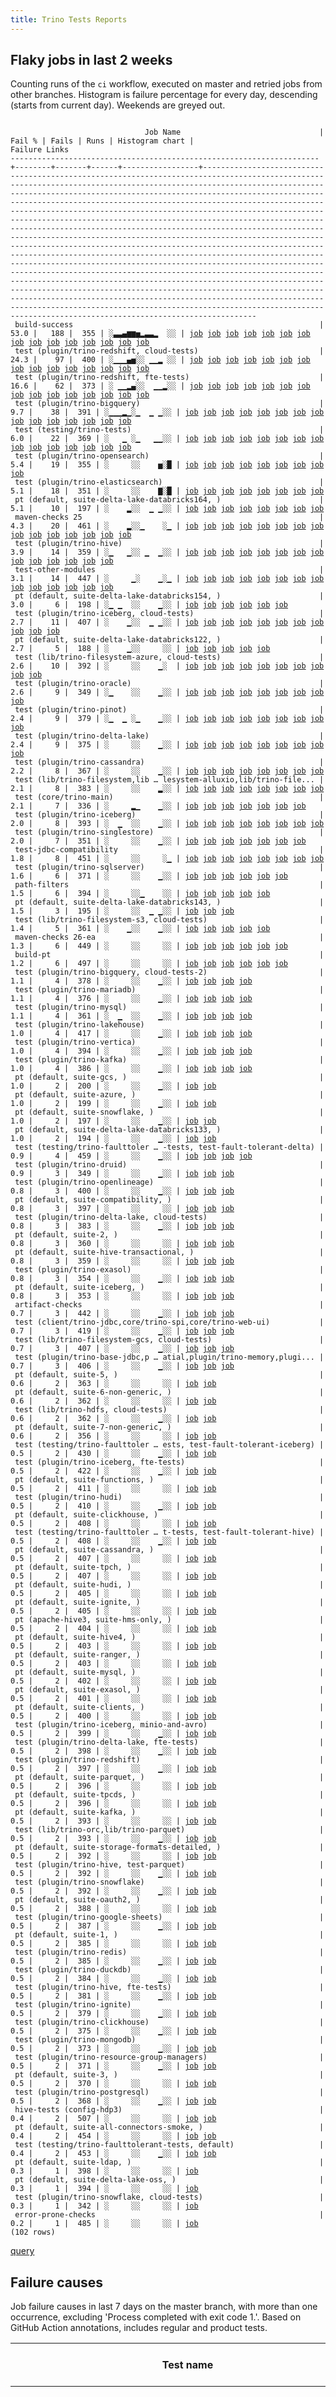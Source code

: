```yaml
---
title: Trino Tests Reports
---
```


## Flaky jobs in last 2 weeks

Counting runs of the `ci` workflow, executed on master and retried jobs from other branches.
Histogram is failure percentage for every day, descending (starts from current day).
Weekends are greyed out.
<pre><code>
                              Job Name                               | Fail % | Fails | Runs | Histogram chart |                                                                                                                                                                                                                                                                                                                                                                                                                                                                                                                                                                                                                  Failure Links                                                                                                                                                                                                                                                                                                                                                                                                                                                                                                                                                                                                                   
---------------------------------------------------------------------+--------+-------+------+-----------------+--------------------------------------------------------------------------------------------------------------------------------------------------------------------------------------------------------------------------------------------------------------------------------------------------------------------------------------------------------------------------------------------------------------------------------------------------------------------------------------------------------------------------------------------------------------------------------------------------------------------------------------------------------------------------------------------------------------------------------------------------------------------------------------------------------------------------------------------------------------------------------------------------------------------------------------------------------------------------------------------------------------------------------------------------------------------------------------------------------------------------------------------------------------------------------------------------------------------------------------------------
 build-success                                                       |   53.0 |   188 |  355 | ░▃▃▄▆▆▅▂▃▃▂  ░░ | <a href="https://github.com/trinodb/trino/actions/runs/18963878632/job/54159214999">job</a> <a href="https://github.com/trinodb/trino/actions/runs/18963882468/job/54159463616">job</a> <a href="https://github.com/trinodb/trino/actions/runs/18963882468/job/54159463616">job</a> <a href="https://github.com/trinodb/trino/actions/runs/18965212368/job/54163490278">job</a> <a href="https://github.com/trinodb/trino/actions/runs/18965212368/job/54163490278">job</a> <a href="https://github.com/trinodb/trino/actions/runs/18929339142/job/54045605584">job</a> <a href="https://github.com/trinodb/trino/actions/runs/18932241531/job/54054442937">job</a> <a href="https://github.com/trinodb/trino/actions/runs/18936973992/job/54070373256">job</a> <a href="https://github.com/trinodb/trino/actions/runs/18937251604/job/54071966703">job</a> <a href="https://github.com/trinodb/trino/actions/runs/18937274822/job/54071866089">job</a> <a href="https://github.com/trinodb/trino/actions/runs/18883401274/job/53929069414">job</a> <a href="https://github.com/trinodb/trino/actions/runs/18883401274/job/53929069414">job</a> <a href="https://github.com/trinodb/trino/actions/runs/18894454277/job/53931627619">job</a> <a href="https://github.com/trinodb/trino/actions/runs/18898185927/job/53942831440">job</a> <a href="https://github.com/trinodb/trino/actions/runs/18898239320/job/53942737458">job</a>  
 test (plugin/trino-redshift, cloud-tests)                           |   24.3 |    97 |  400 | ░▁▁▁▄▅░░ ▁▁▂ ░░ | <a href="https://github.com/trinodb/trino/actions/runs/18963882468/job/54156754336">job</a> <a href="https://github.com/trinodb/trino/actions/runs/18963882468/job/54156754336">job</a> <a href="https://github.com/trinodb/trino/actions/runs/18966118084/job/54163038611">job</a> <a href="https://github.com/trinodb/trino/actions/runs/18970630327/job/54177468907">job</a> <a href="https://github.com/trinodb/trino/actions/runs/18932241531/job/54051275392">job</a> <a href="https://github.com/trinodb/trino/actions/runs/18937251604/job/54067514517">job</a> <a href="https://github.com/trinodb/trino/actions/runs/18937257848/job/54067294079">job</a> <a href="https://github.com/trinodb/trino/actions/runs/18948097984/job/54105243975">job</a> <a href="https://github.com/trinodb/trino/actions/runs/18948374434/job/54106367506">job</a> <a href="https://github.com/trinodb/trino/actions/runs/18902584173/job/53953216128">job</a> <a href="https://github.com/trinodb/trino/actions/runs/18902584173/job/53958328715">job</a> <a href="https://github.com/trinodb/trino/actions/runs/18902637317/job/53953379610">job</a> <a href="https://github.com/trinodb/trino/actions/runs/18844540882/job/53845554788">job</a> <a href="https://github.com/trinodb/trino/actions/runs/18844540882/job/53845554788">job</a> <a href="https://github.com/trinodb/trino/actions/runs/18844540882/job/53845554788">job</a>  
 test (plugin/trino-redshift, fte-tests)                             |   16.6 |    62 |  373 | ░ ▁▁▂▄░░  ▁▁▂░░ | <a href="https://github.com/trinodb/trino/actions/runs/18970451927/job/54176850370">job</a> <a href="https://github.com/trinodb/trino/actions/runs/18937251604/job/54067514501">job</a> <a href="https://github.com/trinodb/trino/actions/runs/18937274822/job/54067266736">job</a> <a href="https://github.com/trinodb/trino/actions/runs/18948374434/job/54106367505">job</a> <a href="https://github.com/trinodb/trino/actions/runs/18950282378/job/54112916844">job</a> <a href="https://github.com/trinodb/trino/actions/runs/18898239320/job/53940077290">job</a> <a href="https://github.com/trinodb/trino/actions/runs/18898239320/job/53940077290">job</a> <a href="https://github.com/trinodb/trino/actions/runs/18902584173/job/53953216153">job</a> <a href="https://github.com/trinodb/trino/actions/runs/18902637317/job/53953379664">job</a> <a href="https://github.com/trinodb/trino/actions/runs/18864943372/job/53831027883">job</a> <a href="https://github.com/trinodb/trino/actions/runs/18864943372/job/53831027883">job</a> <a href="https://github.com/trinodb/trino/actions/runs/18864948776/job/53831036708">job</a> <a href="https://github.com/trinodb/trino/actions/runs/18864948776/job/53831036708">job</a> <a href="https://github.com/trinodb/trino/actions/runs/18871608592/job/53851264569">job</a> <a href="https://github.com/trinodb/trino/actions/runs/18844438043/job/53765233039">job</a>  
 test (plugin/trino-bigquery)                                        |    9.7 |    38 |  391 | ░▁▁▁▂▁░▁  ▁ ▁░░ | <a href="https://github.com/trinodb/trino/actions/runs/18963878632/job/54156730017">job</a> <a href="https://github.com/trinodb/trino/actions/runs/18966110509/job/54163010828">job</a> <a href="https://github.com/trinodb/trino/actions/runs/18937274822/job/54067266611">job</a> <a href="https://github.com/trinodb/trino/actions/runs/18948374434/job/54106367196">job</a> <a href="https://github.com/trinodb/trino/actions/runs/18950282378/job/54112916665">job</a> <a href="https://github.com/trinodb/trino/actions/runs/18953572497/job/54124526688">job</a> <a href="https://github.com/trinodb/trino/actions/runs/18902637317/job/53953379406">job</a> <a href="https://github.com/trinodb/trino/actions/runs/18906445339/job/53965842095">job</a> <a href="https://github.com/trinodb/trino/actions/runs/18906445339/job/53965842095">job</a> <a href="https://github.com/trinodb/trino/actions/runs/18910516132/job/53979844239">job</a> <a href="https://github.com/trinodb/trino/actions/runs/18918535930/job/54008326105">job</a> <a href="https://github.com/trinodb/trino/actions/runs/18864933818/job/53830997985">job</a> <a href="https://github.com/trinodb/trino/actions/runs/18864933818/job/53830997985">job</a> <a href="https://github.com/trinodb/trino/actions/runs/18864933818/job/53846804248">job</a> <a href="https://github.com/trinodb/trino/actions/runs/18864933818/job/53846804248">job</a>  
 test (testing/trino-tests)                                          |    6.0 |    22 |  369 | ░   ▁ ░▁   ▁▁░░ | <a href="https://github.com/trinodb/trino/actions/runs/18970451927/job/54176850422">job</a> <a href="https://github.com/trinodb/trino/actions/runs/18932095973/job/54050872926">job</a> <a href="https://github.com/trinodb/trino/actions/runs/18932095973/job/54050872926">job</a> <a href="https://github.com/trinodb/trino/actions/runs/18937274822/job/54067266743">job</a> <a href="https://github.com/trinodb/trino/actions/runs/18874362744/job/53860418695">job</a> <a href="https://github.com/trinodb/trino/actions/runs/18874441107/job/53860647788">job</a> <a href="https://github.com/trinodb/trino/actions/runs/18875461580/job/53864069642">job</a> <a href="https://github.com/trinodb/trino/actions/runs/18883401274/job/53892514413">job</a> <a href="https://github.com/trinodb/trino/actions/runs/18883401274/job/53892514413">job</a> <a href="https://github.com/trinodb/trino/actions/runs/18844497757/job/53765660375">job</a> <a href="https://github.com/trinodb/trino/actions/runs/18859499916/job/53814743995">job</a> <a href="https://github.com/trinodb/trino/actions/runs/18808869053/job/53667087305">job</a> <a href="https://github.com/trinodb/trino/actions/runs/18756469860/job/53509710794">job</a> <a href="https://github.com/trinodb/trino/actions/runs/18756469860/job/53509710794">job</a> <a href="https://github.com/trinodb/trino/actions/runs/18758392558/job/53516335504">job</a>  
 test (plugin/trino-opensearch)                                      |    5.4 |    19 |  355 | ░     ░░    ▅░█ | <a href="https://github.com/trinodb/trino/actions/runs/18884366375/job/53896370723">job</a> <a href="https://github.com/trinodb/trino/actions/runs/18645967044/job/53153263189">job</a> <a href="https://github.com/trinodb/trino/actions/runs/18647066918/job/53156600112">job</a> <a href="https://github.com/trinodb/trino/actions/runs/18647971967/job/53159276868">job</a> <a href="https://github.com/trinodb/trino/actions/runs/18649658348/job/53164573435">job</a> <a href="https://github.com/trinodb/trino/actions/runs/18649667839/job/53164586835">job</a> <a href="https://github.com/trinodb/trino/actions/runs/18613834905/job/53075698237">job</a> <a href="https://github.com/trinodb/trino/actions/runs/18620175347/job/53090291413">job</a> <a href="https://github.com/trinodb/trino/actions/runs/18620460744/job/53090990926">job</a>                                                                                                                                                                                                                                                                                                                                                                                                                                                                                                  
 test (plugin/trino-elasticsearch)                                   |    5.1 |    18 |  351 | ░     ░░    ▇░█ | <a href="https://github.com/trinodb/trino/actions/runs/18645967044/job/53153263195">job</a> <a href="https://github.com/trinodb/trino/actions/runs/18647066918/job/53156600000">job</a> <a href="https://github.com/trinodb/trino/actions/runs/18647971967/job/53159276780">job</a> <a href="https://github.com/trinodb/trino/actions/runs/18649658348/job/53164573317">job</a> <a href="https://github.com/trinodb/trino/actions/runs/18649667839/job/53164586795">job</a> <a href="https://github.com/trinodb/trino/actions/runs/18613834905/job/53075698176">job</a> <a href="https://github.com/trinodb/trino/actions/runs/18620175347/job/53090291378">job</a> <a href="https://github.com/trinodb/trino/actions/runs/18620460744/job/53090990880">job</a>                                                                                                                                                                                                                                                                                                                                                                                                                                                                                                                                                                                  
 pt (default, suite-delta-lake-databricks164, )                      |    5.1 |    10 |  197 | ░    ▂░░  ▁ ▁░░ | <a href="https://github.com/trinodb/trino/actions/runs/18875261899/job/53865138786">job</a> <a href="https://github.com/trinodb/trino/actions/runs/18844497757/job/53766451363">job</a> <a href="https://github.com/trinodb/trino/actions/runs/18844529617/job/53767238149">job</a> <a href="https://github.com/trinodb/trino/actions/runs/18844540882/job/53766726716">job</a> <a href="https://github.com/trinodb/trino/actions/runs/18844540882/job/53766726716">job</a> <a href="https://github.com/trinodb/trino/actions/runs/18844540882/job/53766726716">job</a> <a href="https://github.com/trinodb/trino/actions/runs/18715711114/job/53375349014">job</a> <a href="https://github.com/trinodb/trino/actions/runs/18647066918/job/53158341547">job</a>                                                                                                                                                                                                                                                                                                                                                                                                                                                                                                                                                                                  
 maven-checks 25                                                     |    4.3 |    20 |  461 | ░    ▂░░▁    ░▁ | <a href="https://github.com/trinodb/trino/actions/runs/18902544473/job/53952979934">job</a> <a href="https://github.com/trinodb/trino/actions/runs/18830823702/job/53721908140">job</a> <a href="https://github.com/trinodb/trino/actions/runs/18830823702/job/53721908140">job</a> <a href="https://github.com/trinodb/trino/actions/runs/18830823702/job/53721908140">job</a> <a href="https://github.com/trinodb/trino/actions/runs/18830823702/job/53741401155">job</a> <a href="https://github.com/trinodb/trino/actions/runs/18830823702/job/53741401155">job</a> <a href="https://github.com/trinodb/trino/actions/runs/18774484813/job/53565854131">job</a> <a href="https://github.com/trinodb/trino/actions/runs/18774484813/job/53565854131">job</a> <a href="https://github.com/trinodb/trino/actions/runs/18778079127/job/53577259767">job</a> <a href="https://github.com/trinodb/trino/actions/runs/18743126226/job/53464329423">job</a> <a href="https://github.com/trinodb/trino/actions/runs/18743126226/job/53464329423">job</a> <a href="https://github.com/trinodb/trino/actions/runs/18711615237/job/53361189125">job</a> <a href="https://github.com/trinodb/trino/actions/runs/18686115762/job/53279095538">job</a> <a href="https://github.com/trinodb/trino/actions/runs/18645967044/job/53153205552">job</a> <a href="https://github.com/trinodb/trino/actions/runs/18613834905/job/53075668619">job</a>  
 test (plugin/trino-hive)                                            |    3.9 |    14 |  359 | ░▁   ▁░░ ▁  ▁░░ | <a href="https://github.com/trinodb/trino/actions/runs/18971346413/job/54179715211">job</a> <a href="https://github.com/trinodb/trino/actions/runs/18971346413/job/54179715211">job</a> <a href="https://github.com/trinodb/trino/actions/runs/18954551150/job/54128053510">job</a> <a href="https://github.com/trinodb/trino/actions/runs/18871675955/job/53851490249">job</a> <a href="https://github.com/trinodb/trino/actions/runs/18838190644/job/53744091830">job</a> <a href="https://github.com/trinodb/trino/actions/runs/18853510317/job/53795633393">job</a> <a href="https://github.com/trinodb/trino/actions/runs/18786573246/job/53606440054">job</a> <a href="https://github.com/trinodb/trino/actions/runs/18739124726/job/53451748905">job</a> <a href="https://github.com/trinodb/trino/actions/runs/18742254461/job/53461224177">job</a> <a href="https://github.com/trinodb/trino/actions/runs/18743507053/job/53465789392">job</a> <a href="https://github.com/trinodb/trino/actions/runs/18711615237/job/53361272242">job</a> <a href="https://github.com/trinodb/trino/actions/runs/18645967044/job/53153263169">job</a> <a href="https://github.com/trinodb/trino/actions/runs/18647066918/job/53156600037">job</a> <a href="https://github.com/trinodb/trino/actions/runs/18649667839/job/53164586809">job</a>                                                                                  
 test-other-modules                                                  |    3.1 |    14 |  447 | ░     ▁░    ▁░▁ | <a href="https://github.com/trinodb/trino/actions/runs/18941918244/job/54082683895">job</a> <a href="https://github.com/trinodb/trino/actions/runs/18944598496/job/54092263055">job</a> <a href="https://github.com/trinodb/trino/actions/runs/18944598496/job/54092263055">job</a> <a href="https://github.com/trinodb/trino/actions/runs/18904153050/job/53958261558">job</a> <a href="https://github.com/trinodb/trino/actions/runs/18811177650/job/53672565379">job</a> <a href="https://github.com/trinodb/trino/actions/runs/18774635619/job/53566354644">job</a> <a href="https://github.com/trinodb/trino/actions/runs/18780468158/job/53585094356">job</a> <a href="https://github.com/trinodb/trino/actions/runs/18742254461/job/53461120879">job</a> <a href="https://github.com/trinodb/trino/actions/runs/18750596870/job/53488865553">job</a> <a href="https://github.com/trinodb/trino/actions/runs/18722571448/job/53398715199">job</a> <a href="https://github.com/trinodb/trino/actions/runs/18645967044/job/53153205562">job</a> <a href="https://github.com/trinodb/trino/actions/runs/18647066918/job/53156516594">job</a> <a href="https://github.com/trinodb/trino/actions/runs/18649667839/job/53164516706">job</a> <a href="https://github.com/trinodb/trino/actions/runs/18620175347/job/53090266177">job</a>                                                                                  
 pt (default, suite-delta-lake-databricks154, )                      |    3.0 |     6 |  198 | ░▁ ▁  ░░    ▁░░ | <a href="https://github.com/trinodb/trino/actions/runs/18963882468/job/54157305696">job</a> <a href="https://github.com/trinodb/trino/actions/runs/18963882468/job/54157305696">job</a> <a href="https://github.com/trinodb/trino/actions/runs/18898239320/job/53940673054">job</a> <a href="https://github.com/trinodb/trino/actions/runs/18898239320/job/53940673054">job</a> <a href="https://github.com/trinodb/trino/actions/runs/18875261899/job/53865138818">job</a> <a href="https://github.com/trinodb/trino/actions/runs/18647066918/job/53158341546">job</a>                                                                                                                                                                                                                                                                                                                                                                                                                                                                                                                                                                                                                                                                                                                                                  
 test (plugin/trino-iceberg, cloud-tests)                            |    2.7 |    11 |  407 | ░    ▁░░  ▁ ▁░░ | <a href="https://github.com/trinodb/trino/actions/runs/18844540882/job/53765304856">job</a> <a href="https://github.com/trinodb/trino/actions/runs/18844540882/job/53765304856">job</a> <a href="https://github.com/trinodb/trino/actions/runs/18844540882/job/53765304856">job</a> <a href="https://github.com/trinodb/trino/actions/runs/18844540882/job/53765304856">job</a> <a href="https://github.com/trinodb/trino/actions/runs/18844540882/job/53765304856">job</a> <a href="https://github.com/trinodb/trino/actions/runs/18707670095/job/53348818351">job</a> <a href="https://github.com/trinodb/trino/actions/runs/18707670095/job/53348818351">job</a> <a href="https://github.com/trinodb/trino/actions/runs/18707674422/job/53348821174">job</a> <a href="https://github.com/trinodb/trino/actions/runs/18645967044/job/53153263186">job</a> <a href="https://github.com/trinodb/trino/actions/runs/18647066918/job/53156600053">job</a> <a href="https://github.com/trinodb/trino/actions/runs/18649667839/job/53164586821">job</a>                                                                                                                                                                                                                                                                                                                                  
 pt (default, suite-delta-lake-databricks122, )                      |    2.7 |     5 |  188 | ░    ▁░░     ░░ | <a href="https://github.com/trinodb/trino/actions/runs/18944427217/job/54093278562">job</a> <a href="https://github.com/trinodb/trino/actions/runs/18875261899/job/53865138803">job</a> <a href="https://github.com/trinodb/trino/actions/runs/18844438043/job/53766795025">job</a> <a href="https://github.com/trinodb/trino/actions/runs/18844438043/job/53774604023">job</a> <a href="https://github.com/trinodb/trino/actions/runs/18844497757/job/53766451384">job</a>                                                                                                                                                                                                                                                                                                                                                                                                                                                                                                                                                                                                                                                                                                                                                                                                                                  
 test (lib/trino-filesystem-azure, cloud-tests)                      |    2.6 |    10 |  392 | ░     ░░    ▁░  | <a href="https://github.com/trinodb/trino/actions/runs/18894454277/job/53929148706">job</a> <a href="https://github.com/trinodb/trino/actions/runs/18843848516/job/53762854633">job</a> <a href="https://github.com/trinodb/trino/actions/runs/18774484813/job/53565944100">job</a> <a href="https://github.com/trinodb/trino/actions/runs/18774484813/job/53565944100">job</a> <a href="https://github.com/trinodb/trino/actions/runs/18742279038/job/53461292060">job</a> <a href="https://github.com/trinodb/trino/actions/runs/18742295620/job/53461360662">job</a> <a href="https://github.com/trinodb/trino/actions/runs/18718216451/job/53383224109">job</a> <a href="https://github.com/trinodb/trino/actions/runs/18645967044/job/53153263133">job</a> <a href="https://github.com/trinodb/trino/actions/runs/18647066918/job/53156599966">job</a> <a href="https://github.com/trinodb/trino/actions/runs/18620460744/job/53090990850">job</a>                                                                                                                                                                                                                                                                                                                                                                                                                  
 test (plugin/trino-oracle)                                          |    2.6 |     9 |  349 | ░▁    ░░    ▁░░ | <a href="https://github.com/trinodb/trino/actions/runs/18971346413/job/54179715289">job</a> <a href="https://github.com/trinodb/trino/actions/runs/18971346413/job/54179715289">job</a> <a href="https://github.com/trinodb/trino/actions/runs/18838190644/job/53744091768">job</a> <a href="https://github.com/trinodb/trino/actions/runs/18776039228/job/53570849723">job</a> <a href="https://github.com/trinodb/trino/actions/runs/18743126226/job/53464419042">job</a> <a href="https://github.com/trinodb/trino/actions/runs/18743126226/job/53464419042">job</a> <a href="https://github.com/trinodb/trino/actions/runs/18711615237/job/53361272297">job</a> <a href="https://github.com/trinodb/trino/actions/runs/18645967044/job/53153263199">job</a> <a href="https://github.com/trinodb/trino/actions/runs/18647066918/job/53156600114">job</a>                                                                                                                                                                                                                                                                                                                                                                                                                                                                                                  
 test (plugin/trino-pinot)                                           |    2.4 |     9 |  379 | ░▁  ▁ ░▁    ▁░░ | <a href="https://github.com/trinodb/trino/actions/runs/18965212368/job/54160446546">job</a> <a href="https://github.com/trinodb/trino/actions/runs/18965212368/job/54160446546">job</a> <a href="https://github.com/trinodb/trino/actions/runs/18864943372/job/53831027878">job</a> <a href="https://github.com/trinodb/trino/actions/runs/18864943372/job/53831027878">job</a> <a href="https://github.com/trinodb/trino/actions/runs/18864948776/job/53831036710">job</a> <a href="https://github.com/trinodb/trino/actions/runs/18864948776/job/53831036710">job</a> <a href="https://github.com/trinodb/trino/actions/runs/18808869053/job/53667087284">job</a> <a href="https://github.com/trinodb/trino/actions/runs/18645967044/job/53153263201">job</a> <a href="https://github.com/trinodb/trino/actions/runs/18647066918/job/53156600125">job</a>                                                                                                                                                                                                                                                                                                                                                                                                                                                                                                  
 test (plugin/trino-delta-lake)                                      |    2.4 |     9 |  375 | ░     ░░    ▁░░ | <a href="https://github.com/trinodb/trino/actions/runs/18950282378/job/54112916674">job</a> <a href="https://github.com/trinodb/trino/actions/runs/18864933818/job/53830997961">job</a> <a href="https://github.com/trinodb/trino/actions/runs/18864933818/job/53830997961">job</a> <a href="https://github.com/trinodb/trino/actions/runs/18743507053/job/53465789390">job</a> <a href="https://github.com/trinodb/trino/actions/runs/18698888710/job/53323208291">job</a> <a href="https://github.com/trinodb/trino/actions/runs/18645967044/job/53153263193">job</a> <a href="https://github.com/trinodb/trino/actions/runs/18647066918/job/53156600018">job</a> <a href="https://github.com/trinodb/trino/actions/runs/18648414221/job/53160785948">job</a> <a href="https://github.com/trinodb/trino/actions/runs/18651280254/job/53169756807">job</a>                                                                                                                                                                                                                                                                                                                                                                                                                                                                                                  
 test (plugin/trino-cassandra)                                       |    2.2 |     8 |  367 | ░     ░░    ▁░░ | <a href="https://github.com/trinodb/trino/actions/runs/18875523851/job/53864297563">job</a> <a href="https://github.com/trinodb/trino/actions/runs/18786573246/job/53606439996">job</a> <a href="https://github.com/trinodb/trino/actions/runs/18704262784/job/53339267015">job</a> <a href="https://github.com/trinodb/trino/actions/runs/18715711114/job/53374595178">job</a> <a href="https://github.com/trinodb/trino/actions/runs/18645967044/job/53153263144">job</a> <a href="https://github.com/trinodb/trino/actions/runs/18647066918/job/53156600008">job</a> <a href="https://github.com/trinodb/trino/actions/runs/18648414221/job/53160785871">job</a> <a href="https://github.com/trinodb/trino/actions/runs/18649658348/job/53164573277">job</a>                                                                                                                                                                                                                                                                                                                                                                                                                                                                                                                                                                                  
 test (lib/trino-filesystem,lib … lesystem-alluxio,lib/trino-file... |    2.1 |     8 |  383 | ░     ░░    ▂░░ | <a href="https://github.com/trinodb/trino/actions/runs/18743126226/job/53464418905">job</a> <a href="https://github.com/trinodb/trino/actions/runs/18743126226/job/53464418905">job</a> <a href="https://github.com/trinodb/trino/actions/runs/18707674422/job/53348821106">job</a> <a href="https://github.com/trinodb/trino/actions/runs/18686438253/job/53280386848">job</a> <a href="https://github.com/trinodb/trino/actions/runs/18645967044/job/53153263147">job</a> <a href="https://github.com/trinodb/trino/actions/runs/18647066918/job/53156599991">job</a> <a href="https://github.com/trinodb/trino/actions/runs/18649658348/job/53164573260">job</a> <a href="https://github.com/trinodb/trino/actions/runs/18649667839/job/53164586752">job</a>                                                                                                                                                                                                                                                                                                                                                                                                                                                                                                                                                                                  
 test (core/trino-main)                                              |    2.1 |     7 |  336 | ░     ▂▁    ▁░░ | <a href="https://github.com/trinodb/trino/actions/runs/18902584173/job/53953215974">job</a> <a href="https://github.com/trinodb/trino/actions/runs/18823626017/job/53702948657">job</a> <a href="https://github.com/trinodb/trino/actions/runs/18823626017/job/53702948657">job</a> <a href="https://github.com/trinodb/trino/actions/runs/18796266486/job/53636597940">job</a> <a href="https://github.com/trinodb/trino/actions/runs/18739124726/job/53451748689">job</a> <a href="https://github.com/trinodb/trino/actions/runs/18645967044/job/53153263148">job</a> <a href="https://github.com/trinodb/trino/actions/runs/18647066918/job/53156599979">job</a>                                                                                                                                                                                                                                                                                                                                                                                                                                                                                                                                                                                                                                                                  
 test (plugin/trino-iceberg)                                         |    2.0 |     8 |  393 | ░  ▁  ░░    ▁░░ | <a href="https://github.com/trinodb/trino/actions/runs/18944658745/job/54092611223">job</a> <a href="https://github.com/trinodb/trino/actions/runs/18898239320/job/53940077211">job</a> <a href="https://github.com/trinodb/trino/actions/runs/18898239320/job/53940077211">job</a> <a href="https://github.com/trinodb/trino/actions/runs/18850660519/job/53786336877">job</a> <a href="https://github.com/trinodb/trino/actions/runs/18853712130/job/53796299337">job</a> <a href="https://github.com/trinodb/trino/actions/runs/18738990652/job/53451326329">job</a> <a href="https://github.com/trinodb/trino/actions/runs/18645967044/job/53153263176">job</a> <a href="https://github.com/trinodb/trino/actions/runs/18647066918/job/53156600021">job</a>                                                                                                                                                                                                                                                                                                                                                                                                                                                                                                                                                                                  
 test (plugin/trino-singlestore)                                     |    2.0 |     7 |  351 | ░     ░░    ▁░░ | <a href="https://github.com/trinodb/trino/actions/runs/18941744768/job/54082172492">job</a> <a href="https://github.com/trinodb/trino/actions/runs/18864938719/job/53831017423">job</a> <a href="https://github.com/trinodb/trino/actions/runs/18864938719/job/53831017423">job</a> <a href="https://github.com/trinodb/trino/actions/runs/18844438043/job/53765233055">job</a> <a href="https://github.com/trinodb/trino/actions/runs/18689233494/job/53290326894">job</a> <a href="https://github.com/trinodb/trino/actions/runs/18645967044/job/53153263212">job</a> <a href="https://github.com/trinodb/trino/actions/runs/18647066918/job/53156600146">job</a>                                                                                                                                                                                                                                                                                                                                                                                                                                                                                                                                                                                                                                                                  
 test-jdbc-compatibility                                             |    1.8 |     8 |  451 | ░     ░░     ░▁ | <a href="https://github.com/trinodb/trino/actions/runs/18929339142/job/54043075131">job</a> <a href="https://github.com/trinodb/trino/actions/runs/18932241531/job/54051222305">job</a> <a href="https://github.com/trinodb/trino/actions/runs/18936973992/job/54066166048">job</a> <a href="https://github.com/trinodb/trino/actions/runs/18918535930/job/54008231686">job</a> <a href="https://github.com/trinodb/trino/actions/runs/18645967044/job/53153205559">job</a> <a href="https://github.com/trinodb/trino/actions/runs/18613834905/job/53075668635">job</a> <a href="https://github.com/trinodb/trino/actions/runs/18620175347/job/53090266180">job</a> <a href="https://github.com/trinodb/trino/actions/runs/18620460744/job/53090953767">job</a>                                                                                                                                                                                                                                                                                                                                                                                                                                                                                                                                                                                  
 test (plugin/trino-sqlserver)                                       |    1.6 |     6 |  371 | ░     ░░    ▁░░ | <a href="https://github.com/trinodb/trino/actions/runs/18875261899/job/53863838248">job</a> <a href="https://github.com/trinodb/trino/actions/runs/18851209350/job/53788128960">job</a> <a href="https://github.com/trinodb/trino/actions/runs/18789359209/job/53615677909">job</a> <a href="https://github.com/trinodb/trino/actions/runs/18750596870/job/53488977475">job</a> <a href="https://github.com/trinodb/trino/actions/runs/18645967044/job/53153263226">job</a> <a href="https://github.com/trinodb/trino/actions/runs/18647066918/job/53156600159">job</a>                                                                                                                                                                                                                                                                                                                                                                                                                                                                                                                                                                                                                                                                                                                                                  
 path-filters                                                        |    1.5 |     6 |  394 | ░     ░░▁    ░░ | <a href="https://github.com/trinodb/trino/actions/runs/18778079127/job/53577259760">job</a> <a href="https://github.com/trinodb/trino/actions/runs/18781625569/job/53589036994">job</a> <a href="https://github.com/trinodb/trino/actions/runs/18783641630/job/53596117863">job</a> <a href="https://github.com/trinodb/trino/actions/runs/18784053475/job/53597570455">job</a> <a href="https://github.com/trinodb/trino/actions/runs/18788325016/job/53612182547">job</a>                                                                                                                                                                                                                                                                                                                                                                                                                                                                                                                                                                                                                                                                                                                                                                                                                                  
 pt (default, suite-delta-lake-databricks143, )                      |    1.5 |     3 |  195 | ░     ░░  ▁ ▁░░ | <a href="https://github.com/trinodb/trino/actions/runs/18875261899/job/53865138816">job</a> <a href="https://github.com/trinodb/trino/actions/runs/18721767251/job/53397280654">job</a> <a href="https://github.com/trinodb/trino/actions/runs/18647066918/job/53158341540">job</a>                                                                                                                                                                                                                                                                                                                                                                                                                                                                                                                                                                                                                                                                                                                                                                                                                                                                                                                                                                                                  
 test (lib/trino-filesystem-s3, cloud-tests)                         |    1.4 |     5 |  361 | ░    ▁░░    ▁░░ | <a href="https://github.com/trinodb/trino/actions/runs/18894454277/job/53929148739">job</a> <a href="https://github.com/trinodb/trino/actions/runs/18838190644/job/53744091662">job</a> <a href="https://github.com/trinodb/trino/actions/runs/18857088150/job/53807572575">job</a> <a href="https://github.com/trinodb/trino/actions/runs/18645967044/job/53153263132">job</a> <a href="https://github.com/trinodb/trino/actions/runs/18647066918/job/53156599962">job</a>                                                                                                                                                                                                                                                                                                                                                                                                                                                                                                                                                                                                                                                                                                                                                                                                                                  
 maven-checks 26-ea                                                  |    1.3 |     6 |  449 | ░     ░░     ░░ | <a href="https://github.com/trinodb/trino/actions/runs/18902637317/job/53953279632">job</a> <a href="https://github.com/trinodb/trino/actions/runs/18910516132/job/53979685782">job</a> <a href="https://github.com/trinodb/trino/actions/runs/18831672024/job/53724188722">job</a> <a href="https://github.com/trinodb/trino/actions/runs/18831672024/job/53724188722">job</a> <a href="https://github.com/trinodb/trino/actions/runs/18781625569/job/53589037005">job</a> <a href="https://github.com/trinodb/trino/actions/runs/18645967044/job/53153205548">job</a>                                                                                                                                                                                                                                                                                                                                                                                                                                                                                                                                                                                                                                                                                                                                                  
 build-pt                                                            |    1.2 |     6 |  497 | ░     ░░     ░░ | <a href="https://github.com/trinodb/trino/actions/runs/18948219535/job/54105452798">job</a> <a href="https://github.com/trinodb/trino/actions/runs/18948219535/job/54105452798">job</a> <a href="https://github.com/trinodb/trino/actions/runs/18774484813/job/53565854232">job</a> <a href="https://github.com/trinodb/trino/actions/runs/18774484813/job/53565854232">job</a> <a href="https://github.com/trinodb/trino/actions/runs/18645967044/job/53153205591">job</a> <a href="https://github.com/trinodb/trino/actions/runs/18647971967/job/53159214327">job</a>                                                                                                                                                                                                                                                                                                                                                                                                                                                                                                                                                                                                                                                                                                                                                  
 test (plugin/trino-bigquery, cloud-tests-2)                         |    1.1 |     4 |  378 | ░     ░░    ▁░░ | <a href="https://github.com/trinodb/trino/actions/runs/18910516132/job/53979844242">job</a> <a href="https://github.com/trinodb/trino/actions/runs/18875461580/job/53864069418">job</a> <a href="https://github.com/trinodb/trino/actions/runs/18645967044/job/53153263158">job</a> <a href="https://github.com/trinodb/trino/actions/runs/18647066918/job/53156599974">job</a>                                                                                                                                                                                                                                                                                                                                                                                                                                                                                                                                                                                                                                                                                                                                                                                                                                                                                                                  
 test (plugin/trino-mariadb)                                         |    1.1 |     4 |  376 | ░     ░░    ▁░░ | <a href="https://github.com/trinodb/trino/actions/runs/18645967044/job/53153263198">job</a> <a href="https://github.com/trinodb/trino/actions/runs/18647066918/job/53156600081">job</a> <a href="https://github.com/trinodb/trino/actions/runs/18647759856/job/53158693644">job</a> <a href="https://github.com/trinodb/trino/actions/runs/18647759856/job/53158693644">job</a>                                                                                                                                                                                                                                                                                                                                                                                                                                                                                                                                                                                                                                                                                                                                                                                                                                                                                                                  
 test (plugin/trino-mysql)                                           |    1.1 |     4 |  361 | ░  ▁  ░░    ▁░░ | <a href="https://github.com/trinodb/trino/actions/runs/18898185927/job/53939922936">job</a> <a href="https://github.com/trinodb/trino/actions/runs/18902544473/job/53953078545">job</a> <a href="https://github.com/trinodb/trino/actions/runs/18645967044/job/53153263209">job</a> <a href="https://github.com/trinodb/trino/actions/runs/18647066918/job/53156600096">job</a>                                                                                                                                                                                                                                                                                                                                                                                                                                                                                                                                                                                                                                                                                                                                                                                                                                                                                                                  
 test (plugin/trino-lakehouse)                                       |    1.0 |     4 |  417 | ░     ░░    ▁░░ | <a href="https://github.com/trinodb/trino/actions/runs/18874441107/job/53860647676">job</a> <a href="https://github.com/trinodb/trino/actions/runs/18831687061/job/53724268251">job</a> <a href="https://github.com/trinodb/trino/actions/runs/18645967044/job/53153263188">job</a> <a href="https://github.com/trinodb/trino/actions/runs/18647066918/job/53156600065">job</a>                                                                                                                                                                                                                                                                                                                                                                                                                                                                                                                                                                                                                                                                                                                                                                                                                                                                                                                  
 test (plugin/trino-vertica)                                         |    1.0 |     4 |  394 | ░     ░░    ▁░░ | <a href="https://github.com/trinodb/trino/actions/runs/18645967044/job/53153263221">job</a> <a href="https://github.com/trinodb/trino/actions/runs/18647066918/job/53156600158">job</a> <a href="https://github.com/trinodb/trino/actions/runs/18647759856/job/53158693689">job</a> <a href="https://github.com/trinodb/trino/actions/runs/18647759856/job/53158693689">job</a>                                                                                                                                                                                                                                                                                                                                                                                                                                                                                                                                                                                                                                                                                                                                                                                                                                                                                                                  
 test (plugin/trino-kafka)                                           |    1.0 |     4 |  386 | ░     ░░    ▁░░ | <a href="https://github.com/trinodb/trino/actions/runs/18789925873/job/53617563572">job</a> <a href="https://github.com/trinodb/trino/actions/runs/18789925873/job/53617563572">job</a> <a href="https://github.com/trinodb/trino/actions/runs/18645967044/job/53153263194">job</a> <a href="https://github.com/trinodb/trino/actions/runs/18647066918/job/53156600093">job</a>                                                                                                                                                                                                                                                                                                                                                                                                                                                                                                                                                                                                                                                                                                                                                                                                                                                                                                                  
 pt (default, suite-gcs, )                                           |    1.0 |     2 |  200 | ░     ░░    ▁░░ | <a href="https://github.com/trinodb/trino/actions/runs/18875261899/job/53865138784">job</a> <a href="https://github.com/trinodb/trino/actions/runs/18647066918/job/53158341557">job</a>                                                                                                                                                                                                                                                                                                                                                                                                                                                                                                                                                                                                                                                                                                                                                                                                                                                                                                                                                                                                                                                                                  
 pt (default, suite-azure, )                                         |    1.0 |     2 |  199 | ░     ░░    ▁░░ | <a href="https://github.com/trinodb/trino/actions/runs/18875261899/job/53865138783">job</a> <a href="https://github.com/trinodb/trino/actions/runs/18647066918/job/53158341535">job</a>                                                                                                                                                                                                                                                                                                                                                                                                                                                                                                                                                                                                                                                                                                                                                                                                                                                                                                                                                                                                                                                                                  
 pt (default, suite-snowflake, )                                     |    1.0 |     2 |  197 | ░     ░░    ▁░░ | <a href="https://github.com/trinodb/trino/actions/runs/18875261899/job/53865138881">job</a> <a href="https://github.com/trinodb/trino/actions/runs/18647066918/job/53158341624">job</a>                                                                                                                                                                                                                                                                                                                                                                                                                                                                                                                                                                                                                                                                                                                                                                                                                                                                                                                                                                                                                                                                                  
 pt (default, suite-delta-lake-databricks133, )                      |    1.0 |     2 |  194 | ░     ░░    ▁░░ | <a href="https://github.com/trinodb/trino/actions/runs/18875261899/job/53865138807">job</a> <a href="https://github.com/trinodb/trino/actions/runs/18647066918/job/53158341554">job</a>                                                                                                                                                                                                                                                                                                                                                                                                                                                                                                                                                                                                                                                                                                                                                                                                                                                                                                                                                                                                                                                                                  
 test (testing/trino-faulttoler … -tests, test-fault-tolerant-delta) |    0.9 |     4 |  459 | ░     ░░    ▁░░ | <a href="https://github.com/trinodb/trino/actions/runs/18859499916/job/53814743988">job</a> <a href="https://github.com/trinodb/trino/actions/runs/18750705187/job/53489447833">job</a> <a href="https://github.com/trinodb/trino/actions/runs/18645967044/job/53153263227">job</a> <a href="https://github.com/trinodb/trino/actions/runs/18647066918/job/53156600153">job</a>                                                                                                                                                                                                                                                                                                                                                                                                                                                                                                                                                                                                                                                                                                                                                                                                                                                                                                                  
 test (plugin/trino-druid)                                           |    0.9 |     3 |  349 | ░     ░░    ▁░░ | <a href="https://github.com/trinodb/trino/actions/runs/18937251604/job/54067514407">job</a> <a href="https://github.com/trinodb/trino/actions/runs/18645967044/job/53153263155">job</a> <a href="https://github.com/trinodb/trino/actions/runs/18647066918/job/53156600002">job</a>                                                                                                                                                                                                                                                                                                                                                                                                                                                                                                                                                                                                                                                                                                                                                                                                                                                                                                                                                                                                  
 test (plugin/trino-openlineage)                                     |    0.8 |     3 |  400 | ░     ░░    ▁░░ | <a href="https://github.com/trinodb/trino/actions/runs/18645967044/job/53153263190">job</a> <a href="https://github.com/trinodb/trino/actions/runs/18647066918/job/53156600133">job</a> <a href="https://github.com/trinodb/trino/actions/runs/18649667839/job/53164586815">job</a>                                                                                                                                                                                                                                                                                                                                                                                                                                                                                                                                                                                                                                                                                                                                                                                                                                                                                                                                                                                                  
 pt (default, suite-compatibility, )                                 |    0.8 |     3 |  397 | ░     ░░     ░░ | <a href="https://github.com/trinodb/trino/actions/runs/18918535930/job/54009404293">job</a> <a href="https://github.com/trinodb/trino/actions/runs/18875261899/job/53865138873">job</a> <a href="https://github.com/trinodb/trino/actions/runs/18647066918/job/53158341606">job</a>                                                                                                                                                                                                                                                                                                                                                                                                                                                                                                                                                                                                                                                                                                                                                                                                                                                                                                                                                                                                  
 test (plugin/trino-delta-lake, cloud-tests)                         |    0.8 |     3 |  383 | ░     ░░    ▁░░ | <a href="https://github.com/trinodb/trino/actions/runs/18937251604/job/54067514394">job</a> <a href="https://github.com/trinodb/trino/actions/runs/18645967044/job/53153263141">job</a> <a href="https://github.com/trinodb/trino/actions/runs/18647066918/job/53156600003">job</a>                                                                                                                                                                                                                                                                                                                                                                                                                                                                                                                                                                                                                                                                                                                                                                                                                                                                                                                                                                                                  
 pt (default, suite-2, )                                             |    0.8 |     3 |  360 | ░     ░░     ░░ | <a href="https://github.com/trinodb/trino/actions/runs/18859499916/job/53815609479">job</a> <a href="https://github.com/trinodb/trino/actions/runs/18875261899/job/53865138729">job</a> <a href="https://github.com/trinodb/trino/actions/runs/18647066918/job/53158341515">job</a>                                                                                                                                                                                                                                                                                                                                                                                                                                                                                                                                                                                                                                                                                                                                                                                                                                                                                                                                                                                                  
 pt (default, suite-hive-transactional, )                            |    0.8 |     3 |  359 | ░     ░░     ░░ | <a href="https://github.com/trinodb/trino/actions/runs/18954551150/job/54129231021">job</a> <a href="https://github.com/trinodb/trino/actions/runs/18875261899/job/53865138795">job</a> <a href="https://github.com/trinodb/trino/actions/runs/18647066918/job/53158341553">job</a>                                                                                                                                                                                                                                                                                                                                                                                                                                                                                                                                                                                                                                                                                                                                                                                                                                                                                                                                                                                                  
 test (plugin/trino-exasol)                                          |    0.8 |     3 |  354 | ░     ░░    ▁░░ | <a href="https://github.com/trinodb/trino/actions/runs/18918535930/job/54008326141">job</a> <a href="https://github.com/trinodb/trino/actions/runs/18645967044/job/53153263197">job</a> <a href="https://github.com/trinodb/trino/actions/runs/18647066918/job/53156600036">job</a>                                                                                                                                                                                                                                                                                                                                                                                                                                                                                                                                                                                                                                                                                                                                                                                                                                                                                                                                                                                                  
 pt (default, suite-iceberg, )                                       |    0.8 |     3 |  353 | ░     ░░     ░░ | <a href="https://github.com/trinodb/trino/actions/runs/18875261899/job/53865138870">job</a> <a href="https://github.com/trinodb/trino/actions/runs/18719730374/job/53389869579">job</a> <a href="https://github.com/trinodb/trino/actions/runs/18647066918/job/53158341599">job</a>                                                                                                                                                                                                                                                                                                                                                                                                                                                                                                                                                                                                                                                                                                                                                                                                                                                                                                                                                                                                  
 artifact-checks                                                     |    0.7 |     3 |  442 | ░     ░░    ▁░░ | <a href="https://github.com/trinodb/trino/actions/runs/18738985377/job/53451285310">job</a> <a href="https://github.com/trinodb/trino/actions/runs/18645967044/job/53153205540">job</a> <a href="https://github.com/trinodb/trino/actions/runs/18647066918/job/53156516470">job</a>                                                                                                                                                                                                                                                                                                                                                                                                                                                                                                                                                                                                                                                                                                                                                                                                                                                                                                                                                                                                  
 test (client/trino-jdbc,core/trino-spi,core/trino-web-ui)           |    0.7 |     3 |  419 | ░     ░░    ▁░░ | <a href="https://github.com/trinodb/trino/actions/runs/18904996588/job/53961545071">job</a> <a href="https://github.com/trinodb/trino/actions/runs/18645967044/job/53153263131">job</a> <a href="https://github.com/trinodb/trino/actions/runs/18647066918/job/53156599960">job</a>                                                                                                                                                                                                                                                                                                                                                                                                                                                                                                                                                                                                                                                                                                                                                                                                                                                                                                                                                                                                  
 test (lib/trino-filesystem-gcs, cloud-tests)                        |    0.7 |     3 |  407 | ░     ░░    ▁░░ | <a href="https://github.com/trinodb/trino/actions/runs/18910516132/job/53979844105">job</a> <a href="https://github.com/trinodb/trino/actions/runs/18645967044/job/53153263130">job</a> <a href="https://github.com/trinodb/trino/actions/runs/18647066918/job/53156599964">job</a>                                                                                                                                                                                                                                                                                                                                                                                                                                                                                                                                                                                                                                                                                                                                                                                                                                                                                                                                                                                                  
 test (plugin/trino-base-jdbc,p … atial,plugin/trino-memory,plugi... |    0.7 |     3 |  406 | ░     ░░    ▁░░ | <a href="https://github.com/trinodb/trino/actions/runs/18738990652/job/53451326279">job</a> <a href="https://github.com/trinodb/trino/actions/runs/18645967044/job/53153263152">job</a> <a href="https://github.com/trinodb/trino/actions/runs/18647066918/job/53156599949">job</a>                                                                                                                                                                                                                                                                                                                                                                                                                                                                                                                                                                                                                                                                                                                                                                                                                                                                                                                                                                                                  
 pt (default, suite-5, )                                             |    0.6 |     2 |  363 | ░     ░░     ░░ | <a href="https://github.com/trinodb/trino/actions/runs/18875261899/job/53865138764">job</a> <a href="https://github.com/trinodb/trino/actions/runs/18647066918/job/53158341536">job</a>                                                                                                                                                                                                                                                                                                                                                                                                                                                                                                                                                                                                                                                                                                                                                                                                                                                                                                                                                                                                                                                                                  
 pt (default, suite-6-non-generic, )                                 |    0.6 |     2 |  362 | ░     ░░     ░░ | <a href="https://github.com/trinodb/trino/actions/runs/18875261899/job/53865138732">job</a> <a href="https://github.com/trinodb/trino/actions/runs/18647066918/job/53158341523">job</a>                                                                                                                                                                                                                                                                                                                                                                                                                                                                                                                                                                                                                                                                                                                                                                                                                                                                                                                                                                                                                                                                                  
 test (lib/trino-hdfs, cloud-tests)                                  |    0.6 |     2 |  362 | ░     ░░    ▁░░ | <a href="https://github.com/trinodb/trino/actions/runs/18645967044/job/53153263151">job</a> <a href="https://github.com/trinodb/trino/actions/runs/18647066918/job/53156600019">job</a>                                                                                                                                                                                                                                                                                                                                                                                                                                                                                                                                                                                                                                                                                                                                                                                                                                                                                                                                                                                                                                                                                  
 pt (default, suite-7-non-generic, )                                 |    0.6 |     2 |  356 | ░     ░░     ░░ | <a href="https://github.com/trinodb/trino/actions/runs/18875261899/job/53865138752">job</a> <a href="https://github.com/trinodb/trino/actions/runs/18647066918/job/53158341534">job</a>                                                                                                                                                                                                                                                                                                                                                                                                                                                                                                                                                                                                                                                                                                                                                                                                                                                                                                                                                                                                                                                                                  
 test (testing/trino-faulttoler … ests, test-fault-tolerant-iceberg) |    0.5 |     2 |  430 | ░     ░░    ▁░░ | <a href="https://github.com/trinodb/trino/actions/runs/18645967044/job/53153263268">job</a> <a href="https://github.com/trinodb/trino/actions/runs/18647066918/job/53156600147">job</a>                                                                                                                                                                                                                                                                                                                                                                                                                                                                                                                                                                                                                                                                                                                                                                                                                                                                                                                                                                                                                                                                                  
 test (plugin/trino-iceberg, fte-tests)                              |    0.5 |     2 |  422 | ░     ░░    ▁░░ | <a href="https://github.com/trinodb/trino/actions/runs/18645967044/job/53153263175">job</a> <a href="https://github.com/trinodb/trino/actions/runs/18647066918/job/53156600023">job</a>                                                                                                                                                                                                                                                                                                                                                                                                                                                                                                                                                                                                                                                                                                                                                                                                                                                                                                                                                                                                                                                                                  
 pt (default, suite-functions, )                                     |    0.5 |     2 |  411 | ░     ░░     ░░ | <a href="https://github.com/trinodb/trino/actions/runs/18875261899/job/53865138797">job</a> <a href="https://github.com/trinodb/trino/actions/runs/18647066918/job/53158341581">job</a>                                                                                                                                                                                                                                                                                                                                                                                                                                                                                                                                                                                                                                                                                                                                                                                                                                                                                                                                                                                                                                                                                  
 test (plugin/trino-hudi)                                            |    0.5 |     2 |  410 | ░     ░░    ▁░░ | <a href="https://github.com/trinodb/trino/actions/runs/18645967044/job/53153263270">job</a> <a href="https://github.com/trinodb/trino/actions/runs/18647066918/job/53156600035">job</a>                                                                                                                                                                                                                                                                                                                                                                                                                                                                                                                                                                                                                                                                                                                                                                                                                                                                                                                                                                                                                                                                                  
 pt (default, suite-clickhouse, )                                    |    0.5 |     2 |  408 | ░     ░░     ░░ | <a href="https://github.com/trinodb/trino/actions/runs/18875261899/job/53865138904">job</a> <a href="https://github.com/trinodb/trino/actions/runs/18647066918/job/53158341607">job</a>                                                                                                                                                                                                                                                                                                                                                                                                                                                                                                                                                                                                                                                                                                                                                                                                                                                                                                                                                                                                                                                                                  
 test (testing/trino-faulttoler … t-tests, test-fault-tolerant-hive) |    0.5 |     2 |  408 | ░     ░░    ▁░░ | <a href="https://github.com/trinodb/trino/actions/runs/18645967044/job/53153263225">job</a> <a href="https://github.com/trinodb/trino/actions/runs/18647066918/job/53156600152">job</a>                                                                                                                                                                                                                                                                                                                                                                                                                                                                                                                                                                                                                                                                                                                                                                                                                                                                                                                                                                                                                                                                                  
 pt (default, suite-cassandra, )                                     |    0.5 |     2 |  407 | ░     ░░     ░░ | <a href="https://github.com/trinodb/trino/actions/runs/18875261899/job/53865138866">job</a> <a href="https://github.com/trinodb/trino/actions/runs/18647066918/job/53158341582">job</a>                                                                                                                                                                                                                                                                                                                                                                                                                                                                                                                                                                                                                                                                                                                                                                                                                                                                                                                                                                                                                                                                                  
 pt (default, suite-tpch, )                                          |    0.5 |     2 |  407 | ░     ░░     ░░ | <a href="https://github.com/trinodb/trino/actions/runs/18875261899/job/53865138897">job</a> <a href="https://github.com/trinodb/trino/actions/runs/18647066918/job/53158341576">job</a>                                                                                                                                                                                                                                                                                                                                                                                                                                                                                                                                                                                                                                                                                                                                                                                                                                                                                                                                                                                                                                                                                  
 pt (default, suite-hudi, )                                          |    0.5 |     2 |  405 | ░     ░░     ░░ | <a href="https://github.com/trinodb/trino/actions/runs/18875261899/job/53865138877">job</a> <a href="https://github.com/trinodb/trino/actions/runs/18647066918/job/53158341637">job</a>                                                                                                                                                                                                                                                                                                                                                                                                                                                                                                                                                                                                                                                                                                                                                                                                                                                                                                                                                                                                                                                                                  
 pt (default, suite-ignite, )                                        |    0.5 |     2 |  405 | ░     ░░     ░░ | <a href="https://github.com/trinodb/trino/actions/runs/18875261899/job/53865138856">job</a> <a href="https://github.com/trinodb/trino/actions/runs/18647066918/job/53158341654">job</a>                                                                                                                                                                                                                                                                                                                                                                                                                                                                                                                                                                                                                                                                                                                                                                                                                                                                                                                                                                                                                                                                                  
 pt (apache-hive3, suite-hms-only, )                                 |    0.5 |     2 |  404 | ░     ░░     ░░ | <a href="https://github.com/trinodb/trino/actions/runs/18875261899/job/53865138863">job</a> <a href="https://github.com/trinodb/trino/actions/runs/18647066918/job/53158341629">job</a>                                                                                                                                                                                                                                                                                                                                                                                                                                                                                                                                                                                                                                                                                                                                                                                                                                                                                                                                                                                                                                                                                  
 pt (default, suite-hive4, )                                         |    0.5 |     2 |  403 | ░     ░░     ░░ | <a href="https://github.com/trinodb/trino/actions/runs/18875261899/job/53865138801">job</a> <a href="https://github.com/trinodb/trino/actions/runs/18647066918/job/53158341562">job</a>                                                                                                                                                                                                                                                                                                                                                                                                                                                                                                                                                                                                                                                                                                                                                                                                                                                                                                                                                                                                                                                                                  
 pt (default, suite-ranger, )                                        |    0.5 |     2 |  403 | ░     ░░     ░░ | <a href="https://github.com/trinodb/trino/actions/runs/18875261899/job/53865138820">job</a> <a href="https://github.com/trinodb/trino/actions/runs/18647066918/job/53158341560">job</a>                                                                                                                                                                                                                                                                                                                                                                                                                                                                                                                                                                                                                                                                                                                                                                                                                                                                                                                                                                                                                                                                                  
 pt (default, suite-mysql, )                                         |    0.5 |     2 |  402 | ░     ░░     ░░ | <a href="https://github.com/trinodb/trino/actions/runs/18875261899/job/53865138959">job</a> <a href="https://github.com/trinodb/trino/actions/runs/18647066918/job/53158341614">job</a>                                                                                                                                                                                                                                                                                                                                                                                                                                                                                                                                                                                                                                                                                                                                                                                                                                                                                                                                                                                                                                                                                  
 pt (default, suite-exasol, )                                        |    0.5 |     2 |  401 | ░     ░░     ░░ | <a href="https://github.com/trinodb/trino/actions/runs/18875261899/job/53865138815">job</a> <a href="https://github.com/trinodb/trino/actions/runs/18647066918/job/53158341558">job</a>                                                                                                                                                                                                                                                                                                                                                                                                                                                                                                                                                                                                                                                                                                                                                                                                                                                                                                                                                                                                                                                                                  
 pt (default, suite-clients, )                                       |    0.5 |     2 |  400 | ░     ░░     ░░ | <a href="https://github.com/trinodb/trino/actions/runs/18875261899/job/53865138804">job</a> <a href="https://github.com/trinodb/trino/actions/runs/18647066918/job/53158341593">job</a>                                                                                                                                                                                                                                                                                                                                                                                                                                                                                                                                                                                                                                                                                                                                                                                                                                                                                                                                                                                                                                                                                  
 test (plugin/trino-iceberg, minio-and-avro)                         |    0.5 |     2 |  399 | ░     ░░    ▁░░ | <a href="https://github.com/trinodb/trino/actions/runs/18645967044/job/53153263177">job</a> <a href="https://github.com/trinodb/trino/actions/runs/18647066918/job/53156600102">job</a>                                                                                                                                                                                                                                                                                                                                                                                                                                                                                                                                                                                                                                                                                                                                                                                                                                                                                                                                                                                                                                                                                  
 test (plugin/trino-delta-lake, fte-tests)                           |    0.5 |     2 |  398 | ░     ░░    ▁░░ | <a href="https://github.com/trinodb/trino/actions/runs/18645967044/job/53153263280">job</a> <a href="https://github.com/trinodb/trino/actions/runs/18647066918/job/53156600011">job</a>                                                                                                                                                                                                                                                                                                                                                                                                                                                                                                                                                                                                                                                                                                                                                                                                                                                                                                                                                                                                                                                                                  
 test (plugin/trino-redshift)                                        |    0.5 |     2 |  397 | ░     ░░    ▁░░ | <a href="https://github.com/trinodb/trino/actions/runs/18645967044/job/53153263191">job</a> <a href="https://github.com/trinodb/trino/actions/runs/18647066918/job/53156600127">job</a>                                                                                                                                                                                                                                                                                                                                                                                                                                                                                                                                                                                                                                                                                                                                                                                                                                                                                                                                                                                                                                                                                  
 pt (default, suite-parquet, )                                       |    0.5 |     2 |  396 | ░     ░░     ░░ | <a href="https://github.com/trinodb/trino/actions/runs/18875261899/job/53865138825">job</a> <a href="https://github.com/trinodb/trino/actions/runs/18647066918/job/53158341570">job</a>                                                                                                                                                                                                                                                                                                                                                                                                                                                                                                                                                                                                                                                                                                                                                                                                                                                                                                                                                                                                                                                                                  
 pt (default, suite-tpcds, )                                         |    0.5 |     2 |  396 | ░     ░░     ░░ | <a href="https://github.com/trinodb/trino/actions/runs/18875261899/job/53865138805">job</a> <a href="https://github.com/trinodb/trino/actions/runs/18647066918/job/53158341565">job</a>                                                                                                                                                                                                                                                                                                                                                                                                                                                                                                                                                                                                                                                                                                                                                                                                                                                                                                                                                                                                                                                                                  
 pt (default, suite-kafka, )                                         |    0.5 |     2 |  393 | ░     ░░     ░░ | <a href="https://github.com/trinodb/trino/actions/runs/18875261899/job/53865138831">job</a> <a href="https://github.com/trinodb/trino/actions/runs/18647066918/job/53158341584">job</a>                                                                                                                                                                                                                                                                                                                                                                                                                                                                                                                                                                                                                                                                                                                                                                                                                                                                                                                                                                                                                                                                                  
 test (lib/trino-orc,lib/trino-parquet)                              |    0.5 |     2 |  393 | ░     ░░    ▁░░ | <a href="https://github.com/trinodb/trino/actions/runs/18645967044/job/53153263140">job</a> <a href="https://github.com/trinodb/trino/actions/runs/18647066918/job/53156599981">job</a>                                                                                                                                                                                                                                                                                                                                                                                                                                                                                                                                                                                                                                                                                                                                                                                                                                                                                                                                                                                                                                                                                  
 pt (default, suite-storage-formats-detailed, )                      |    0.5 |     2 |  392 | ░     ░░     ░░ | <a href="https://github.com/trinodb/trino/actions/runs/18875261899/job/53865138824">job</a> <a href="https://github.com/trinodb/trino/actions/runs/18647066918/job/53158341568">job</a>                                                                                                                                                                                                                                                                                                                                                                                                                                                                                                                                                                                                                                                                                                                                                                                                                                                                                                                                                                                                                                                                                  
 test (plugin/trino-hive, test-parquet)                              |    0.5 |     2 |  392 | ░     ░░    ▁░░ | <a href="https://github.com/trinodb/trino/actions/runs/18645967044/job/53153263173">job</a> <a href="https://github.com/trinodb/trino/actions/runs/18647066918/job/53156600034">job</a>                                                                                                                                                                                                                                                                                                                                                                                                                                                                                                                                                                                                                                                                                                                                                                                                                                                                                                                                                                                                                                                                                  
 test (plugin/trino-snowflake)                                       |    0.5 |     2 |  392 | ░     ░░    ▁░░ | <a href="https://github.com/trinodb/trino/actions/runs/18645967044/job/53153263205">job</a> <a href="https://github.com/trinodb/trino/actions/runs/18647066918/job/53156600126">job</a>                                                                                                                                                                                                                                                                                                                                                                                                                                                                                                                                                                                                                                                                                                                                                                                                                                                                                                                                                                                                                                                                                  
 pt (default, suite-oauth2, )                                        |    0.5 |     2 |  388 | ░     ░░     ░░ | <a href="https://github.com/trinodb/trino/actions/runs/18875261899/job/53865138892">job</a> <a href="https://github.com/trinodb/trino/actions/runs/18647066918/job/53158341574">job</a>                                                                                                                                                                                                                                                                                                                                                                                                                                                                                                                                                                                                                                                                                                                                                                                                                                                                                                                                                                                                                                                                                  
 test (plugin/trino-google-sheets)                                   |    0.5 |     2 |  387 | ░     ░░    ▁░░ | <a href="https://github.com/trinodb/trino/actions/runs/18645967044/job/53153263159">job</a> <a href="https://github.com/trinodb/trino/actions/runs/18647066918/job/53156600006">job</a>                                                                                                                                                                                                                                                                                                                                                                                                                                                                                                                                                                                                                                                                                                                                                                                                                                                                                                                                                                                                                                                                                  
 pt (default, suite-1, )                                             |    0.5 |     2 |  385 | ░     ░░     ░░ | <a href="https://github.com/trinodb/trino/actions/runs/18875261899/job/53865138757">job</a> <a href="https://github.com/trinodb/trino/actions/runs/18647066918/job/53158341518">job</a>                                                                                                                                                                                                                                                                                                                                                                                                                                                                                                                                                                                                                                                                                                                                                                                                                                                                                                                                                                                                                                                                                  
 test (plugin/trino-redis)                                           |    0.5 |     2 |  385 | ░     ░░    ▁░░ | <a href="https://github.com/trinodb/trino/actions/runs/18645967044/job/53153263218">job</a> <a href="https://github.com/trinodb/trino/actions/runs/18647066918/job/53156600119">job</a>                                                                                                                                                                                                                                                                                                                                                                                                                                                                                                                                                                                                                                                                                                                                                                                                                                                                                                                                                                                                                                                                                  
 test (plugin/trino-duckdb)                                          |    0.5 |     2 |  384 | ░     ░░    ▁░░ | <a href="https://github.com/trinodb/trino/actions/runs/18645967044/job/53153263219">job</a> <a href="https://github.com/trinodb/trino/actions/runs/18647066918/job/53156600013">job</a>                                                                                                                                                                                                                                                                                                                                                                                                                                                                                                                                                                                                                                                                                                                                                                                                                                                                                                                                                                                                                                                                                  
 test (plugin/trino-hive, fte-tests)                                 |    0.5 |     2 |  381 | ░     ░░    ▁░░ | <a href="https://github.com/trinodb/trino/actions/runs/18645967044/job/53153263170">job</a> <a href="https://github.com/trinodb/trino/actions/runs/18647066918/job/53156600045">job</a>                                                                                                                                                                                                                                                                                                                                                                                                                                                                                                                                                                                                                                                                                                                                                                                                                                                                                                                                                                                                                                                                                  
 test (plugin/trino-ignite)                                          |    0.5 |     2 |  379 | ░     ░░    ▁░░ | <a href="https://github.com/trinodb/trino/actions/runs/18645967044/job/53153263180">job</a> <a href="https://github.com/trinodb/trino/actions/runs/18647066918/job/53156600072">job</a>                                                                                                                                                                                                                                                                                                                                                                                                                                                                                                                                                                                                                                                                                                                                                                                                                                                                                                                                                                                                                                                                                  
 test (plugin/trino-clickhouse)                                      |    0.5 |     2 |  375 | ░     ░░    ▁░░ | <a href="https://github.com/trinodb/trino/actions/runs/18645967044/job/53153263220">job</a> <a href="https://github.com/trinodb/trino/actions/runs/18647066918/job/53156599999">job</a>                                                                                                                                                                                                                                                                                                                                                                                                                                                                                                                                                                                                                                                                                                                                                                                                                                                                                                                                                                                                                                                                                  
 test (plugin/trino-mongodb)                                         |    0.5 |     2 |  373 | ░     ░░    ▁░░ | <a href="https://github.com/trinodb/trino/actions/runs/18645967044/job/53153263181">job</a> <a href="https://github.com/trinodb/trino/actions/runs/18647066918/job/53156600097">job</a>                                                                                                                                                                                                                                                                                                                                                                                                                                                                                                                                                                                                                                                                                                                                                                                                                                                                                                                                                                                                                                                                                  
 test (plugin/trino-resource-group-managers)                         |    0.5 |     2 |  371 | ░     ░░    ▁░░ | <a href="https://github.com/trinodb/trino/actions/runs/18645967044/job/53153263228">job</a> <a href="https://github.com/trinodb/trino/actions/runs/18647066918/job/53156600135">job</a>                                                                                                                                                                                                                                                                                                                                                                                                                                                                                                                                                                                                                                                                                                                                                                                                                                                                                                                                                                                                                                                                                  
 pt (default, suite-3, )                                             |    0.5 |     2 |  370 | ░     ░░     ░░ | <a href="https://github.com/trinodb/trino/actions/runs/18875261899/job/53865138724">job</a> <a href="https://github.com/trinodb/trino/actions/runs/18647066918/job/53158341519">job</a>                                                                                                                                                                                                                                                                                                                                                                                                                                                                                                                                                                                                                                                                                                                                                                                                                                                                                                                                                                                                                                                                                  
 test (plugin/trino-postgresql)                                      |    0.5 |     2 |  368 | ░     ░░    ▁░░ | <a href="https://github.com/trinodb/trino/actions/runs/18645967044/job/53153263207">job</a> <a href="https://github.com/trinodb/trino/actions/runs/18647066918/job/53156600131">job</a>                                                                                                                                                                                                                                                                                                                                                                                                                                                                                                                                                                                                                                                                                                                                                                                                                                                                                                                                                                                                                                                                                  
 hive-tests (config-hdp3)                                            |    0.4 |     2 |  507 | ░     ░░     ░░ | <a href="https://github.com/trinodb/trino/actions/runs/18645967044/job/53153205581">job</a> <a href="https://github.com/trinodb/trino/actions/runs/18647066918/job/53156516539">job</a>                                                                                                                                                                                                                                                                                                                                                                                                                                                                                                                                                                                                                                                                                                                                                                                                                                                                                                                                                                                                                                                                                  
 pt (default, suite-all-connectors-smoke, )                          |    0.4 |     2 |  454 | ░     ░░     ░░ | <a href="https://github.com/trinodb/trino/actions/runs/18875261899/job/53865138891">job</a> <a href="https://github.com/trinodb/trino/actions/runs/18647066918/job/53158341617">job</a>                                                                                                                                                                                                                                                                                                                                                                                                                                                                                                                                                                                                                                                                                                                                                                                                                                                                                                                                                                                                                                                                                  
 test (testing/trino-faulttolerant-tests, default)                   |    0.4 |     2 |  453 | ░     ░░    ▁░░ | <a href="https://github.com/trinodb/trino/actions/runs/18645967044/job/53153263242">job</a> <a href="https://github.com/trinodb/trino/actions/runs/18647066918/job/53156600175">job</a>                                                                                                                                                                                                                                                                                                                                                                                                                                                                                                                                                                                                                                                                                                                                                                                                                                                                                                                                                                                                                                                                                  
 pt (default, suite-ldap, )                                          |    0.3 |     1 |  398 | ░     ░░     ░░ | <a href="https://github.com/trinodb/trino/actions/runs/18875261899/job/53865138835">job</a>                                                                                                                                                                                                                                                                                                                                                                                                                                                                                                                                                                                                                                                                                                                                                                                                                                                                                                                                                                                                                                                                                                                                                                  
 pt (default, suite-delta-lake-oss, )                                |    0.3 |     1 |  394 | ░     ░░     ░░ | <a href="https://github.com/trinodb/trino/actions/runs/18875261899/job/53865138879">job</a>                                                                                                                                                                                                                                                                                                                                                                                                                                                                                                                                                                                                                                                                                                                                                                                                                                                                                                                                                                                                                                                                                                                                                                  
 test (plugin/trino-snowflake, cloud-tests)                          |    0.3 |     1 |  342 | ░     ░░     ░░ | <a href="https://github.com/trinodb/trino/actions/runs/18645967044/job/53153263213">job</a>                                                                                                                                                                                                                                                                                                                                                                                                                                                                                                                                                                                                                                                                                                                                                                                                                                                                                                                                                                                                                                                                                                                                                                  
 error-prone-checks                                                  |    0.2 |     1 |  485 | ░     ░░     ░░ | <a href="https://github.com/trinodb/trino/actions/runs/18645967044/job/53153205561">job</a>                                                                                                                                                                                                                                                                                                                                                                                                                                                                                                                                                                                                                                                                                                                                                                                                                                                                                                                                                                                                                                                                                                                                                                  
(102 rows)
</code></pre>
[query](https://github.com/trinodb/reports/blob/0ee0f78cbbf94de20790e1412ffe8532c4fe3872/sql/tests/jobs.sql)

## Failure causes

Job failure causes in last 7 days on the master branch, with more than one occurrence,
excluding 'Process completed with exit code 1.'.
Based on GitHub Action annotations, includes regular and product tests.

| Test name                                                          | Message                                                                   | Test failures | Run failures | % of runs | First seen at           | Last seen at            | Failure Links                                                                                                                                                                                                                                                                                                                                                                                                    |
| ------------------------------------------------------------------ | ------------------------------------------------------------------------- | -------------:| ------------:| ---------:| ----------------------- | ----------------------- | ---------------------------------------------------------------------------------------------------------------------------------------------------------------------------------------------------------------------------------------------------------------------------------------------------------------------------------------------------------------------------------------------------------------- |
|                                                                    | Process completed with exit code 255.                                     |            32 |           20 |       2.9 | 2025-10-27 20:09:13.000 | 2025-10-31 11:43:46.000 | <a href="https://github.com/trinodb/trino/actions/runs/18853506452/job/53795622048">job</a> <a href="https://github.com/trinodb/trino/actions/runs/18853510317/job/53795633484">job</a> <a href="https://github.com/trinodb/trino/actions/runs/18853510317/job/53795633543">job</a> <a href="https://github.com/trinodb/trino/actions/runs/18853532927/job/53795709593">job</a> <a href="https://github.com/trinodb/trino/actions/runs/18853532927/job/53795709605">job</a>  |
|                                                                    | Canceling since a higher priority waiting request for workflow=ci,\&lt;br/\&gt; |            11 |            1 |       0.1 | 2025-10-28 12:47:55.000 | 2025-10-28 12:52:43.000 | <a href="https://github.com/trinodb/trino/actions/runs/18874362744/job/53860418621">job</a> <a href="https://github.com/trinodb/trino/actions/runs/18874362744/job/53860418635">job</a> <a href="https://github.com/trinodb/trino/actions/runs/18874362744/job/53861406471">job</a> <a href="https://github.com/trinodb/trino/actions/runs/18874362744/job/53861406492">job</a> <a href="https://github.com/trinodb/trino/actions/runs/18874362744/job/53861406494">job</a>  |
|                                                                    | The operation was canceled.                                               |            10 |            1 |       0.1 | 2025-10-28 12:47:55.000 | 2025-10-28 12:52:21.000 | <a href="https://github.com/trinodb/trino/actions/runs/18874362744/job/53860418621">job</a> <a href="https://github.com/trinodb/trino/actions/runs/18874362744/job/53861406471">job</a> <a href="https://github.com/trinodb/trino/actions/runs/18874362744/job/53861406492">job</a> <a href="https://github.com/trinodb/trino/actions/runs/18874362744/job/53861406494">job</a> <a href="https://github.com/trinodb/trino/actions/runs/18874362744/job/53861406495">job</a>  |
|                                                                    | The action has timed out.                                                 |             6 |            6 |       0.9 | 2025-10-26 01:51:57.000 | 2025-10-29 18:55:17.000 | <a href="https://github.com/trinodb/trino/actions/runs/18811177650/job/53672565379">job</a> <a href="https://github.com/trinodb/trino/actions/runs/18838190644/job/53744091768">job</a> <a href="https://github.com/trinodb/trino/actions/runs/18902544473/job/53952979934">job</a> <a href="https://github.com/trinodb/trino/actions/runs/18902637317/job/53953279632">job</a> <a href="https://github.com/trinodb/trino/actions/runs/18910516132/job/53979685782">job</a>  |
| TestWorkerRestart.testRestartDuringQuery\(\)\[1\]                  | Expecting message:\&lt;br/\&gt;                                                 |             3 |            3 |       0.4 | 2025-10-28 12:43:22.000 | 2025-10-31 11:25:27.000 | <a href="https://github.com/trinodb/trino/actions/runs/18874362744/job/53860418695">job</a> <a href="https://github.com/trinodb/trino/actions/runs/18875461580/job/53864069642">job</a> <a href="https://github.com/trinodb/trino/actions/runs/18970451927/job/54176850422">job</a>                                                                                                                                                                  |
| TestHiveParquetEncryption.testEncryptedDictionaryPruningTwoColumns | Expecting actual:\&lt;br/\&gt;                                                  |             2 |            2 |       0.3 | 2025-10-27 11:08:24.000 | 2025-10-27 19:55:27.000 | <a href="https://github.com/trinodb/trino/actions/runs/18838190644/job/53744091830">job</a> <a href="https://github.com/trinodb/trino/actions/runs/18853510317/job/53795633393">job</a>                                                                                                                                                                                                                                                  |
| TestBigQueryCaseInsensitiveMappingWithCache.testSchemaNameClash    | Expecting\&lt;br/\&gt;                                                          |             2 |            2 |       0.3 | 2025-10-25 01:57:14.000 | 2025-10-30 18:18:00.000 | <a href="https://github.com/trinodb/trino/actions/runs/18796266486/job/53636597967">job</a> <a href="https://github.com/trinodb/trino/actions/runs/18950282378/job/54112916665">job</a>                                                                                                                                                                                                                                                  |

[query](https://github.com/trinodb/reports/blob/0ee0f78cbbf94de20790e1412ffe8532c4fe3872/sql/tests/annotations.sql)

Generated on Sat Nov  1 06:07:24 UTC 2025
